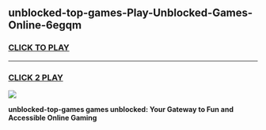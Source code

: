 
## unblocked-top-games-Play-Unblocked-Games-Online-6egqm
<h3>
<a href="https://premium76.site?title=unblocked-top-games&ref=25A">CLICK TO PLAY</a></h3>
<hr>

<h3>
<a href="https://premium76.site?title=unblocked-top-games&ref=25A">CLICK 2 PLAY</a>
  
</h3>

<a href="https://premium76.site?title=unblocked-top-games&ref=25A"><img src="https://clearcache.store/games.png"></a>


**unblocked-top-games games unblocked: Your Gateway to Fun and Accessible Online Gaming**
